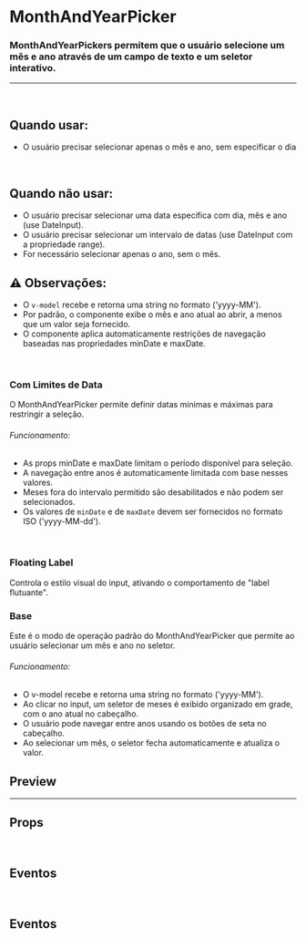 # MonthAndYearPicker

### MonthAndYearPickers permitem que o usuário selecione um mês e ano através de um campo de texto e um seletor interativo.
---
<br>

## Quando usar:
- O usuário precisar selecionar apenas o mês e ano, sem especificar o dia

<br>

## Quando não usar:
- O usuário precisar selecionar uma data específica com dia, mês e ano (use DateInput).
- O usuário precisar selecionar um intervalo de datas (use DateInput com a propriedade range).
- For necessário selecionar apenas o ano, sem o mês.

## ⚠️ Observações:
- O `v-model`  recebe e retorna uma string no formato ('yyyy-MM').
- Por padrão, o componente exibe o mês e ano atual ao abrir, a menos que um valor seja fornecido.
- O componente aplica automaticamente restrições de navegação baseadas nas propriedades minDate e maxDate.

<br>

### __Com Limites de Data__
O MonthAndYearPicker permite definir datas mínimas e máximas para restringir a seleção.

###### Funcionamento:
- As props minDate e maxDate limitam o período disponível para seleção.
- A navegação entre anos é automaticamente limitada com base nesses valores.
- Meses fora do intervalo permitido são desabilitados e não podem ser selecionados.
- Os valores de `minDate` e de `maxDate` devem ser fornecidos no formato ISO ('yyyy-MM-dd').

<PreviewContainer>
	<CdsMonthAndYearPicker
		label="Mês"
		variant="green"
		:required="false"
		:disabled="false"
		:fluid="false"
		:mobile="false"
		:floatingLabel="false"
		placeholder="Escolha um mês..."
		errorMessage="Campo obrigatório"
		tooltipIcon="info-outline"
		supportingText="supportingText"
		maxDate="2026-06-06"
		minDate="2023-01-01"
	/>
</PreviewContainer>

<br>

### __Floating Label__
Controla o estilo visual do input, ativando o comportamento de "label flutuante".

<PreviewContainer>
	<CdsMonthAndYearPicker
		label="Mês"
		variant="green"
		state="default"
		:required="false"
		:disabled="false"
		:fluid="false"
		:mobile="false"
		:floatingLabel="true"
		placeholder="Escolha um mês..."
		errorMessage="Campo obrigatório"
		tooltipIcon="info-outline"
		supportingText="supportingText"
	/>
</PreviewContainer>

### __Base__
Este é o modo de operação padrão do MonthAndYearPicker que permite ao usuário selecionar um mês e ano no seletor.

###### Funcionamento:
- O v-model recebe e retorna uma string no formato ('yyyy-MM').
- Ao clicar no input, um seletor de meses é exibido organizado em grade, com o ano atual no cabeçalho.
- O usuário pode navegar entre anos usando os botões de seta no cabeçalho.
- Ao selecionar um mês, o seletor fecha automaticamente e atualiza o valor.


## Preview

<PreviewBuilder
	:args
	:events
	component="CdsMonthAndYearPicker"
/>

---

## Props

<APITable
	name="CdsMonthAndYearPicker"
	section="props"
/>
<br>

## Eventos

<APITable
	name="CdsMonthAndYearPicker"
	section="events"
/>

<br>

## Eventos

<APITable
	name="CdsMonthAndYearPicker"
	section="events"
/>

<br>

<script setup>
import { ref } from 'vue';
import CdsMonthAndYearPicker from '@/components/MonthAndYearPicker.vue';

const events = [
	'update:modelValue',
	'supportLinkClick',
	'blur',
	'change',
	'click',
	'focus',
	'keydown',
];

const args = ref({
	label: 'Mês',
	variant: 'green',
	state: 'default',
	required: false,
	disabled: false,
	fluid: false,
	mobile: false,
	floatingLabel: false,
	placeholder: 'Escolha um mês...',
	errorMessage: 'Campo obrigatório',
	tooltip: '',
	tooltipIcon: 'info-outline',
	supportingText: 'supportingText',
	supportLink: '',
	supportLinkUrl: '',
	maxDate: "2026-06-06",
	minDate: "2023-01-01"
});
</script>

